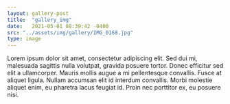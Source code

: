 ```yaml
---
layout: gallery-post
title:  "gallery_img"
date:   2021-05-01 08:39:42 -0400
src: "../assets/img/gallery/IMG_0168.jpg"
type: image
---
```


Lorem ipsum dolor sit amet, consectetur adipiscing elit. Sed dui mi, malesuada sagittis nulla volutpat, gravida posuere tortor. Donec efficitur sed elit a ullamcorper. Mauris mollis augue a mi pellentesque convallis. Fusce at aliquet ligula. Nullam accumsan elit id interdum convallis. Morbi molestie aliquet enim, eu pharetra lacus feugiat id. Proin nec porttitor ex, eu posuere nisi.